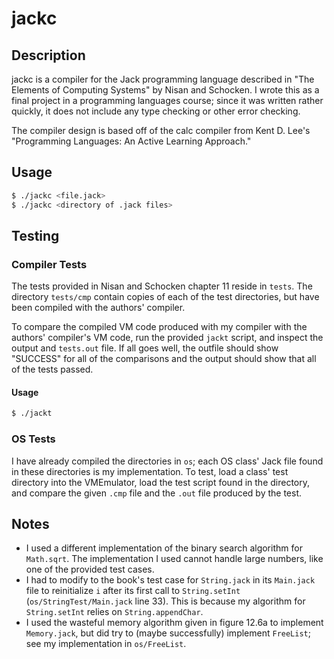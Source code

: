 # jackc

## Description
jackc is a compiler for the Jack programming language described in "The Elements of Computing Systems" by Nisan and Schocken. I wrote this as a final project in a programming languages course; since it was written rather quickly, it does not include any type checking or other error checking.

The compiler design is based off of the calc compiler from Kent D. Lee's "Programming Languages: An Active Learning Approach."

## Usage
```bash
$ ./jackc <file.jack>
$ ./jackc <directory of .jack files>
```

## Testing

### Compiler Tests
The tests provided in Nisan and Schocken chapter 11 reside in `tests`. The directory `tests/cmp` contain copies of each of the test directories, but have been compiled with the authors' compiler.

To compare the compiled VM code produced with my compiler with the authors' compiler's VM code, run the provided `jackt` script, and inspect the output and `tests.out` file. If all goes well, the outfile should show "SUCCESS" for all of the comparisons and the output should show that all of the tests passed.

#### Usage
```bash
$ ./jackt
```

### OS Tests
I have already compiled the directories in `os`; each OS class' Jack file found in these directories is my implementation. To test, load a class' test directory into the VMEmulator, load the test script found in the directory, and compare the given `.cmp` file and the `.out` file produced by the test.

## Notes
* I used a different implementation of the binary search algorithm for `Math.sqrt`. The implementation I used cannot handle large numbers, like one of the provided test cases.
* I had to modify to the book's test case for `String.jack` in its `Main.jack` file to reinitialize `i` after its first call to `String.setInt` (`os/StringTest/Main.jack` line 33). This is because my algorithm for `String.setInt` relies on `String.appendChar`.
* I used the wasteful memory algorithm given in figure 12.6a to implement `Memory.jack`, but did try to (maybe successfully) implement `FreeList`; see my implementation in `os/FreeList`.